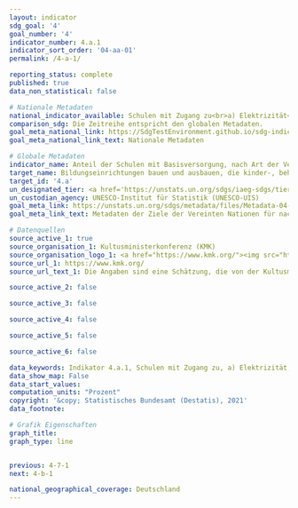 ```yaml
---
layout: indicator
sdg_goal: '4'
goal_number: '4'
indicator_number: 4.a.1
indicator_sort_order: '04-aa-01'
permalink: /4-a-1/

reporting_status: complete
published: true
data_non_statistical: false

# Nationale Metadaten
national_indicator_available: Schulen mit Zugang zu<br>a) Elektrizität<br>b) Internet für pädagogische Zwecke<br>c) Computer für pädagogische Zwecke<br>d) Infrastruktur und Materialien für Studierende mit Behinderung<br>e) Trinkwasser<br>f) geschlechterspezifische, grundlegende sanitäre Anlagen<br>g) grundlegender Ausstattung zum Händewaschen (gemäß der WASH Indikator-Definition)
comparison_sdg: Die Zeitreihe entspricht den globalen Metadaten.
goal_meta_national_link: https://SdgTestEnvironment.github.io/sdg-indicators/public/MetaDe/4.a.1.pdf
goal_meta_national_link_text: Nationale Metadaten

# Globale Metadaten
indicator_name: Anteil der Schulen mit Basisversorgung, nach Art der Versorgungsleistung
target_name: Bildungseinrichtungen bauen und ausbauen, die kinder-, behinderten- und geschlechtergerecht sind und eine sichere, gewaltfreie, inklusive und effektive Lernumgebung für alle bieten
target_id: '4.a'
un_designated_tier: <a href='https://unstats.un.org/sdgs/iaeg-sdgs/tier-classification/' title='Klicken Sie hier um weitere Informationen zur UN-Tier-Klassifikation zu erhalten.'>Tier II</a>
un_custodian_agency: UNESCO-Institut für Statistik (UNESCO-UIS)
goal_meta_link: https://unstats.un.org/sdgs/metadata/files/Metadata-04-0A-01.pdf
goal_meta_link_text: Metadaten der Ziele der Vereinten Nationen für nachhaltige Entwicklung

# Datenquellen
source_active_1: true
source_organisation_1: Kultusministerkonferenz (KMK)
source_organisation_logo_1: <a href="https://www.kmk.org/"><img src="https://g205sdgs.github.io/sdg-indicators/public/OrgImgDe/kmk.png" alt="Logo kmk" style="height:60px; width:148px"/></a>
source_url_1: https://www.kmk.org/
source_url_text_1: Die Angaben sind eine Schätzung, die von der Kultusministerkonferenz (KMK) bestätigt wurde

source_active_2: false

source_active_3: false

source_active_4: false

source_active_5: false

source_active_6: false

data_keywords: Indikator 4.a.1, Schulen mit Zugang zu, a) Elektrizität, b) Internet für pädagogische Zwecke, c) Computer für pädagogische Zwecke, d) Infrastruktur und Materialien für Studierende mit Behinderung, e) Trinkwasser, f) geschlechterspezifische, grundlegende sanitäre Anlagen, g) grundlegender Ausstattung zum Händewaschen (gemäß der WASH Indikator-Definition), Organisation der Vereinten Nationen für Bildung, Wissenschaft und Kultur - Statistische Behörde (UNESCO-UIS), Kultusministerkonferenz
data_show_map: False
data_start_values: 
computation_units: "Prozent"
copyright: '&copy; Statistisches Bundesamt (Destatis), 2021'
data_footnote: 

# Grafik Eigenschaften
graph_title: 
graph_type: line


previous: 4-7-1
next: 4-b-1

national_geographical_coverage: Deutschland
---
```


<span></span>